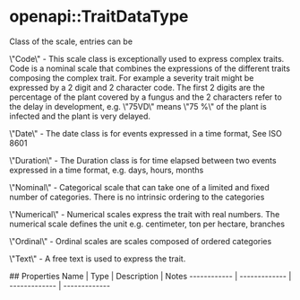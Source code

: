 # openapi::TraitDataType

<p>Class of the scale, entries can be</p> <p>\"Code\" -  This scale class is exceptionally used to express complex traits. Code is a nominal scale that combines the expressions of the different traits composing the complex trait. For example a severity trait might be expressed by a 2 digit and 2 character code. The first 2 digits are the percentage of the plant covered by a fungus and the 2 characters refer to the delay in development, e.g. \"75VD\" means \"75 %\" of the plant is infected and the plant is very delayed.</p> <p>\"Date\" - The date class is for events expressed in a time format, See ISO 8601</p> <p>\"Duration\" - The Duration class is for time elapsed between two events expressed in a time format, e.g. days, hours, months</p> <p>\"Nominal\" - Categorical scale that can take one of a limited and fixed number of categories. There is no intrinsic ordering to the categories</p> <p>\"Numerical\" - Numerical scales express the trait with real numbers. The numerical scale defines the unit e.g. centimeter, ton per hectare, branches</p> <p>\"Ordinal\" - Ordinal scales are scales composed of ordered categories</p> <p>\"Text\" - A free text is used to express the trait.</p>
## Properties
Name | Type | Description | Notes
------------ | ------------- | ------------- | -------------


